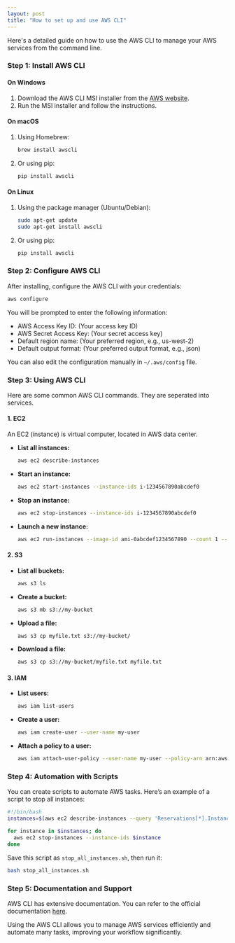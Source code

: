 ```yaml
---
layout: post
title: "How to set up and use AWS CLI"
---
```


Here's a detailed guide on how to use the AWS CLI to manage your AWS services from the command line.

### Step 1: Install AWS CLI

#### On Windows

1. Download the AWS CLI MSI installer from the [AWS website](https://aws.amazon.com/cli/).
2. Run the MSI installer and follow the instructions.

#### On macOS

1. Using Homebrew:
    ```sh
    brew install awscli
    ```

2. Or using pip:
    ```sh
    pip install awscli
    ```

#### On Linux

1. Using the package manager (Ubuntu/Debian):
    ```sh
    sudo apt-get update
    sudo apt-get install awscli
    ```

2. Or using pip:
    ```sh
    pip install awscli
    ```

### Step 2: Configure AWS CLI

After installing, configure the AWS CLI with your credentials:

```sh
aws configure
```

You will be prompted to enter the following information:

- AWS Access Key ID: (Your access key ID)
- AWS Secret Access Key: (Your secret access key)
- Default region name: (Your preferred region, e.g., us-west-2)
- Default output format: (Your preferred output format, e.g., json)

You can also edit the configuration manually in `~/.aws/config` file.

### Step 3: Using AWS CLI

Here are some common AWS CLI commands. They are seperated into services. 

#### 1. EC2
An EC2 (instance) is virtual computer, located in AWS data center.
- **List all instances:**
    ```sh
    aws ec2 describe-instances
    ```

- **Start an instance:**
    ```sh
    aws ec2 start-instances --instance-ids i-1234567890abcdef0
    ```

- **Stop an instance:**
    ```sh
    aws ec2 stop-instances --instance-ids i-1234567890abcdef0
    ```

- **Launch a new instance:**
    ```sh
    aws ec2 run-instances --image-id ami-0abcdef1234567890 --count 1 --instance-type t2.micro --key-name MyKeyPair --security-group-ids sg-12345678 --subnet-id subnet-12345678
    ```

#### 2. S3

- **List all buckets:**
    ```sh
    aws s3 ls
    ```

- **Create a bucket:**
    ```sh
    aws s3 mb s3://my-bucket
    ```

- **Upload a file:**
    ```sh
    aws s3 cp myfile.txt s3://my-bucket/
    ```

- **Download a file:**
    ```sh
    aws s3 cp s3://my-bucket/myfile.txt myfile.txt
    ```

#### 3. IAM

- **List users:**
    ```sh
    aws iam list-users
    ```

- **Create a user:**
    ```sh
    aws iam create-user --user-name my-user
    ```

- **Attach a policy to a user:**
    ```sh
    aws iam attach-user-policy --user-name my-user --policy-arn arn:aws:iam::aws:policy/AmazonS3FullAccess
    ```

### Step 4: Automation with Scripts

You can create scripts to automate AWS tasks. Here’s an example of a script to stop all instances:

```sh
#!/bin/bash
instances=$(aws ec2 describe-instances --query 'Reservations[*].Instances[*].InstanceId' --output text)

for instance in $instances; do
  aws ec2 stop-instances --instance-ids $instance
done
```

Save this script as `stop_all_instances.sh`, then run it:

```sh
bash stop_all_instances.sh
```

### Step 5: Documentation and Support

AWS CLI has extensive documentation. You can refer to the official documentation [here](https://docs.aws.amazon.com/cli/latest/userguide/cli-configure-files.html).

Using the AWS CLI allows you to manage AWS services efficiently and automate many tasks, improving your workflow significantly.